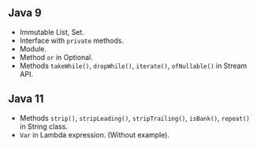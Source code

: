  ## Java 9
 - Immutable List, Set. 
 - Interface with `private` methods. 
 - Module.
 - Method `or` in Optional.
 - Methods `takeWhile()`, `dropWhile()`, `iterate()`, `ofNullable()` in Stream API.

 ## Java 11
- Methods `strip()`, `stripLeading()`, `stripTrailing()`, `isBank()`, `repeat()` 
  in String class.  
- `Var` in Lambda expression. (Without example).